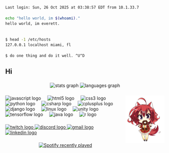 ``` bash
Last login: Sun, 26 Oct 2025 at 03:38:57 EDT from 10.1.33.7

echo "hello world, im $(whoami)." 
hello world, im everett.


$ head -1 /etc/hosts
127.0.0.1 localhost miami, fl 

$ do one thing and do it well. ^U^D 

``` 
 



<h2 align="left">Hi</h2>

###

<div align="center">
  <img src="https://github-readme-stats.vercel.app/api?username=kiruko1025&hide_title=false&hide_rank=false&show_icons=true&include_all_commits=true&count_private=true&disable_animations=false&locale=en&hide_border=false&order=1&bg_color=24273a&color=24273a&text_color=cad3f5&icon_color=c6a0f6&title_color=8bd5ca" height="150" alt="stats graph"  />
  <img src="https://github-readme-stats.vercel.app/api/top-langs?username=kiruko1025&locale=en&hide_title=false&layout=compact&card_width=320&langs_count=5&hide_border=false&order=2&bg_color=24273a&color=24273a&text_color=cad3f5&icon_color=c6a0f6&title_color=8bd5ca" height="150" alt="languages graph"  />
</div>


###

<img align="right" height="150" src="masaki.gif"  />

###

<div align="left">
  <img src="https://cdn.jsdelivr.net/gh/devicons/devicon/icons/javascript/javascript-original.svg" height="30" alt="javascript logo"  />
  <img width="12" />
  <img src="https://cdn.jsdelivr.net/gh/devicons/devicon/icons/html5/html5-original.svg" height="30" alt="html5 logo"  />
  <img width="12" />
  <img src="https://cdn.jsdelivr.net/gh/devicons/devicon/icons/css3/css3-original.svg" height="30" alt="css3 logo"  />
  <img width="12" />
  <img src="https://cdn.jsdelivr.net/gh/devicons/devicon/icons/python/python-original.svg" height="30" alt="python logo"  />
  <img width="12" />
  <img src="https://cdn.jsdelivr.net/gh/devicons/devicon/icons/csharp/csharp-original.svg" height="30" alt="csharp logo"  />
  <img width="12" />
  <img src="https://cdn.jsdelivr.net/gh/devicons/devicon/icons/cplusplus/cplusplus-original.svg" height="30" alt="cplusplus logo"  />
  <img width="12" />
  <img src="https://cdn.jsdelivr.net/gh/devicons/devicon/icons/django/django-plain.svg" height="30" alt="django logo"  />
  <img width="12" />
  <img src="https://cdn.jsdelivr.net/gh/devicons/devicon/icons/linux/linux-original.svg" height="30" alt="linux logo"  />
  <img width="12" />
  <img src="https://cdn.jsdelivr.net/gh/devicons/devicon/icons/unity/unity-original.svg" height="30" alt="unity logo"  />
  <img width="12" />
  <img src="https://cdn.jsdelivr.net/gh/devicons/devicon/icons/tensorflow/tensorflow-original.svg" height="30" alt="tensorflow logo"  />
  <img width="12" />
  <img src="https://cdn.jsdelivr.net/gh/devicons/devicon/icons/java/java-original.svg" height="30" alt="java logo"  />
  <img width="12" />
  <img src="https://cdn.jsdelivr.net/gh/devicons/devicon/icons/r/r-original.svg" height="30" alt="r logo"  />
</div>

###

<div align="left">
  <a href="1" target="_blank">
    <img src="https://img.shields.io/static/v1?message=Twitch&logo=twitch&label=&color=9146FF&logoColor=white&labelColor=&style=for-the-badge" height="35" alt="twitch logo"  />
  </a>
  <a href="1" target="_blank">
    <img src="https://img.shields.io/static/v1?message=Discord&logo=discord&label=&color=7289DA&logoColor=white&labelColor=&style=for-the-badge" height="35" alt="discord logo"  />
  </a>
  <a href="1" target="_blank">
    <img src="https://img.shields.io/static/v1?message=Gmail&logo=gmail&label=&color=D14836&logoColor=white&labelColor=&style=for-the-badge" height="35" alt="gmail logo"  />
  </a>
  <a href="1" target="_blank">
    <img src="https://img.shields.io/static/v1?message=LinkedIn&logo=linkedin&label=&color=0077B5&logoColor=white&labelColor=&style=for-the-badge" height="35" alt="linkedin logo"  />
  </a>
</div>


###

<div align="center">
  <a href="https://open.spotify.com/user/r0oyoacvzcx0ycnnwzg1kuueq">
    <img src="https://spotify-recently-played-readme.vercel.app/api?user=r0oyoacvzcx0ycnnwzg1kuueq&count=1&unique=true" alt="Spotify recently played"  />
  </a>
</div>

###
